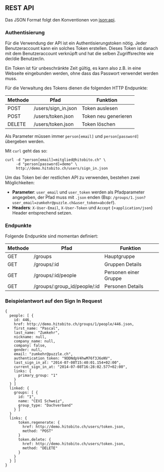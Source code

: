 ## REST API

Das JSON Format folgt den Konventionen von [json:api](http://jsonapi.org).

### Authentisierung

Für die Verwendung der API ist ein Authentisierungstoken nötig. Jeder Benutzeraccount
kann ein solches Token erstellen. Dieses Token ist danach mit dem Benutzeraccount
verknüpft und hat die selben Zugriffsrechte wie der/die Benutzer/in.

Ein Token ist für unbeschränkte Zeit gültig, es kann also z.B. in eine Webseite
eingebunden werden, ohne dass das Passwort verwendet werden muss.

Für die Verwaltung des Tokens dienen die folgenden HTTP Endpunkte:

| Methode | Pfad                | Funktion |
| --- | --- | --- |
| POST    | /users/sign_in.json | Token auslesen |
| POST    | /users/token.json   | Token neu generieren |
| DELETE  | /users/token.json   | Token löschen |

Als Parameter müssen immer `person[email]` und `person[password]` übergeben werden.

Mit `curl` geht das so:

    curl -d "person[email]=mitglied@hitobito.ch" \
         -d "person[password]=demo" \
         http://demo.hitobito.ch/users/sign_in.json

Um das Token bei der restlichen API zu verwenden, bestehen zwei Möglichkeiten:

* **Parameter**: `user_email` und `user_token` werden als Pfadparameter angegeben, der Pfad muss 
mit `.json` enden (Bsp: `/groups/1.json?user_email=zumkehr@puzzle.ch&user_token=abcdef`).
* **Headers**: `X-User-Email`, `X-User-Token` und `Accept` (=`application/json`) Header 
entsprechend setzen.

### Endpunkte

Folgende Endpunkte sind momentan definiert:

| Methode | Pfad                         | Funktion |
| --- | --- | --- |
| GET     | /groups                      | Hauptgruppe           |
| GET     | /groups/:id                  | Gruppen Details       |
| GET     | /groups/:id/people           | Personen einer Gruppe |
| GET     | /groups/:group_id/people/:id | Personen Details      |


### Beispielantwort auf den Sign In Request

    {
      people: [ {
        id: 446,
        href: http://demo.hitobito.ch/groups/1/people/446.json,
        first_name: "Pascal",
        last_name: "Zumkehr",
        nickname: null,
        company_name: null,
        company: false,
        gender: null,
        email: "zumkehr@puzzle.ch",
        authentication_token: "9DDNdpV4hwM76f3J6oNV",
        last_sign_in_at: "2014-07-08T15:40:01.154+02:00",
        current_sign_in_at: "2014-07-08T16:28:02.577+02:00",
        links: {
          primary_group: "1"
        }
      } ]
      linked: {
        groups: [ {
          id: "1",
          name: "CEVI Schweiz",
          group_type: "Dachverband"
        } ]
      }
      links: {
          token.regenerate: {
            href: http://demo.hitobito.ch/users/token.json,
            method: "POST"
          }
          token.delete: {
            href: http://demo.hitobito.ch/users/token.json,
            method: "DELETE"
          }
        }
      } ]
    }
